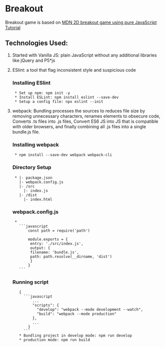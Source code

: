 # Breakout

Breakout game is based on [MDN 2D breakout game using pure JavaScript Tutorial](https://developer.mozilla.org/en-US/docs/Games/Tutorials/2D_Breakout_game_pure_JavaScript)

## Technologies Used:
  1. Started with Vanilla JS: plain JavaScript without any additional libraries like jQuery and P5*js
  2. ESlint: a tool that flag inconsistent style and suspicious code 
      ### Installing ESlint
          * Set up npm: npm init -y
          * Install ESLint: npm install eslint --save-dev
          * Setup a config file: npx eslint --init
  3. webpack: Bundling processes the sources to reduces file size by removing unnecessary characters, renames elements to obsecure code, Converts .ts files into .js files, Convert ES6 JS into JS that is compatible with older browsers, and finally combining all .js files into a single bundle.js file.
      ### Installing webpack
          * npm install --save-dev webpack webpack-cli
      ### Directory Setup
          * |- package.json
            |- webpack.config.js
            |- /src
              |- index.js
            |- /dist
              |- index.html
      ### webpack.config.js
          * 
            ```javascript
                const path = require('path')

                module.exports = {
                 entry: './src/index.js',
                 output: {
                 filename: 'bundle.js',
                 path: path.resolve(__dirname, 'dist')
                 }
                }
            ```
       ### Running script
       
            {
              ```javascript
                  ...
                  "scripts": {
                    "develop": "webpack --mode development --watch",
                    "build": "webpack --mode production"
                  },
                  ...
                }
              ```
            * Bundling project in develop mode: npm run develop
            * production mode: npm run build
